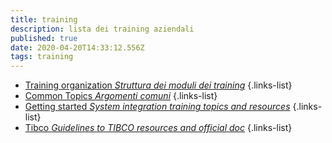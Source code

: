```yaml
---
title: training
description: lista dei training aziendali
published: true
date: 2020-04-20T14:33:12.556Z
tags: training
---
```


- [Training organization *Struttura dei moduli dei training*](/training/tableOfContents)
{.links-list}
- [Common Topics *Argomenti comuni*](/training/tableOfContents)
{.links-list}
- [Getting started *System integration training topics and resources*](/training/tableOfContents)
{.links-list}
- [Tibco *Guidelines to TIBCO resources and official doc*](/training/tibco)
{.links-list}